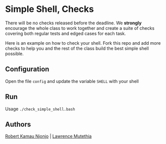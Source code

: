 # Simple Shell, Checks

There will be no checks released before the deadline. We **strongly** encourage the whole class to work together and create a suite of checks covering both regular tests and edged cases for each task.

Here is an example on how to check your shell.
Fork this repo and add more checks to help you and the rest of the class build the best simple shell possible.

## Configuration

Open the file `config` and update the variable `SHELL` with your shell

## Run

Usage `./check_simple_shell.bash`

## Authors
[Robert Kamau Njonjo](https://github.com/M1urray) | [Lawrence Mutethia](https://github.com/larry-techs)



